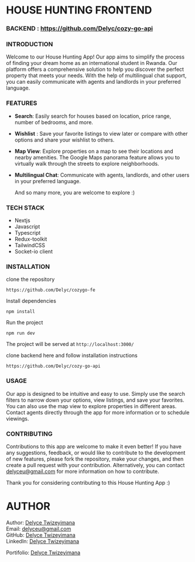 #  HOUSE HUNTING FRONTEND

### BACKEND : https://github.com/Delyc/cozy-go-api

### INTRODUCTION
Welcome to our House Hunting App! Our app aims to simplify the process of finding your dream home as an international student in Rwanda. Our platform offers a comprehensive solution to help you discover the perfect property that meets your needs. With the help of multilingual chat support, you can easily communicate with agents and landlords in your preferred language.

### FEATURES
* **Search**:  Easily search for houses based on location, price range, number of bedrooms, and more.
* **Wishlist** : Save your favorite listings to view later or compare with other options and share your wishlist to others.
* **Map View**: Explore properties on a map to see their locations and nearby amenities. The Google Maps panorama feature allows you to virtually walk through the streets to explore neighborhoods.
* **Multilingual Chat**: Communicate with agents, landlords, and other users in your preferred language.

  And so many more, you are welcome to explore :)


### TECH STACK

* Nextjs
* Javascript
* Typescript
* Redux-toolkit
* TailwindCSS
* Socket-io client
  
  
### INSTALLATION
clone the repository
```
https://github.com/Delyc/cozygo-fe
```

Install dependencies

```
npm install
```
Run the project
```
npm run dev
```

The project will be served at `http://localhost:3000/`

clone backend here and follow installation instructions
```
https://github.com/Delyc/cozy-go-api
```

### USAGE
Our app is designed to be intuitive and easy to use. Simply use the search filters to narrow down your options, view listings, and save your favorites. You can also use the map view to explore properties in different areas. Contact agents directly through the app for more information or to schedule viewings.


### CONTRIBUTING
Contributions to this app are welcome to make it even better! If you have any suggestions, feedback, or would like to contribute to the development of new features, please fork the repository, make your changes, and then create a pull request with your contribution. Alternatively, you can contact delyceu@gmail.com for more information on how to contribute.

Thank you for considering contributing to this House Hunting App :)

# AUTHOR
Author: [Delyce Twizeyimana](https://github.com/delyc)  
Email: delyceu@gmail.com  
GitHub: [Delyce Twizeyimana](https://github.com/delyc)  
LinkedIn: [Delyce Twizeyimana](https://www.linkedin.com/in/delyce-twizeyimana-475977217/)

Portifolio: [Delyce Twizeyimana](https://delyce.netlify.app/)
